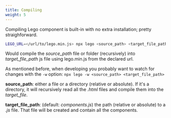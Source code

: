 ```yaml
---
title: Compiling
weight: 5
---
```


Compiling Lego component is built-in with no extra installation; pretty straighforward.

```sh
LEGO_URL=</url/to/lego.min.js> npx lego <source_path> <target_file_path>
```

Would compile the _source_path_ file or folder (recursively) into _target_file_path_ js file using lego.min.js from the declared url.

As mentioned before, when developing you probably want to watch for changes with the `-w`
option: `npx lego -w <source_path> <target_file_path>`

**source_path**: either a file or a directory (relative or absolute). If it's a directory, it will recursively read all the _.html_ files and compile them into the _target_file_.

**target_file_path**: (default: _components.js_) the path (relative or absolute) to a _.js_ file.
That file will be created and contain all the components.
